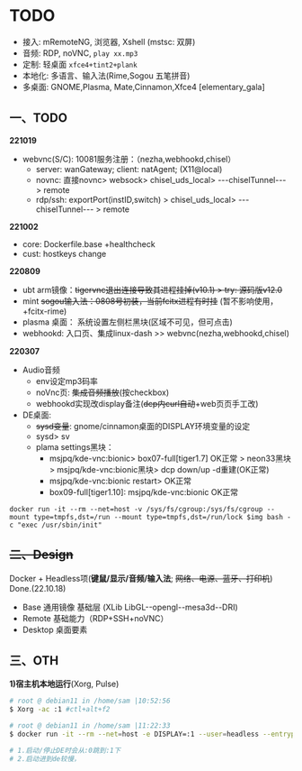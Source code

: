 # TODO

- 接入: mRemoteNG, 浏览器, Xshell (mstsc: 双屏)
- 音频: RDP, noVNC, `play xx.mp3`
- 定制: 轻桌面 `xfce4+tint2+plank`
- 本地化: 多语言、输入法(Rime,Sogou 五笔拼音)
- 多桌面: GNOME,Plasma, Mate,Cinnamon,Xfce4 [elementary_gala]

## 一、TODO

**221019**

- webvnc(S/C): 10081服务注册：（nezha,webhookd,chisel）
  - server: wanGateway; client: natAgent; (X11@local)
  - novnc: 直接novnc> websock> chisel_uds_local> ---chiselTunnel--- > remote
  - rdp/ssh: exportPort(instID,switch) > chisel_uds_local> ---chiselTunnel--- > remote

**221002**

- core: Dockerfile.base +healthcheck
- cust: hostkeys change

**220809**

- ubt arm镜像：~~tigervnc退出连接导致其进程挂掉(v10.1) > try: 源码版v12.0~~
- mint ~~sogou输入法：0808号初装，当前fcitx进程有时挂~~  (暂不影响使用，+fcitx-rime)
- plasma 桌面： 系统设置左侧栏黑块(区域不可见，但可点击)
- webhookd: 入口页、集成linux-dash >> webvnc(nezha,webhookd,chisel)

**220307**

- Audio音频
  - env设定mp3码率
  - noVnc页: ~~集成音频播放~~(按checkbox)
  - webhookd实现改display备注(~~dcp内curl自动~~+web页页手工改)
- DE桌面: 
  - ~~sysd变量~~: gnome/cinnamon桌面的DISPLAY环境变量的设定
  - sysd> sv
  - plama settings黑块： 
    - msjpq/kde-vnc:bionic> box07-full[tiger1.7] OK正常 > neon33黑块 > msjpq/kde-vnc:bionic黑块> dcp down/up -d重建(OK正常)
    - msjpq/kde-vnc:bionic restart> OK正常
    - box09-full[tiger1.10]:  msjpq/kde-vnc:bionic OK正常

`docker run -it --rm --net=host -v /sys/fs/cgroup:/sys/fs/cgroup --mount type=tmpfs,dst=/run --mount type=tmpfs,dst=/run/lock $img bash -c "exec /usr/sbin/init"`

## ~~二、Design~~

Docker + Headless项(**键鼠/显示/音频/输入法**; ~~网络、电源、蓝牙、打印机~~) Done.(22.10.18)

- Base 通用镜像 基础层 (XLib LibGL--opengl--mesa3d--DRI)
- Remote 基础能力（RDP+SSH+noVNC）
- Desktop 桌面要素

## 三、OTH

**1)宿主机本地运行**(Xorg, Pulse)

```bash
# root @ debian11 in /home/sam |10:52:56  
$ Xorg -ac :1 #ctl+alt+f2

# root @ debian11 in /home/sam |11:22:33  
$ docker run -it --rm --net=host -e DISPLAY=:1 --user=headless --entrypoint=xfce4-session registry.cn-shenzhen.aliyuncs.com/infrastlabs/docker-ubuntu-desktop-vnc:cxfce33-diy2

# 1.启动/停止DE时会从:0跳到:1下
# 2.启动进到de较慢，
```
